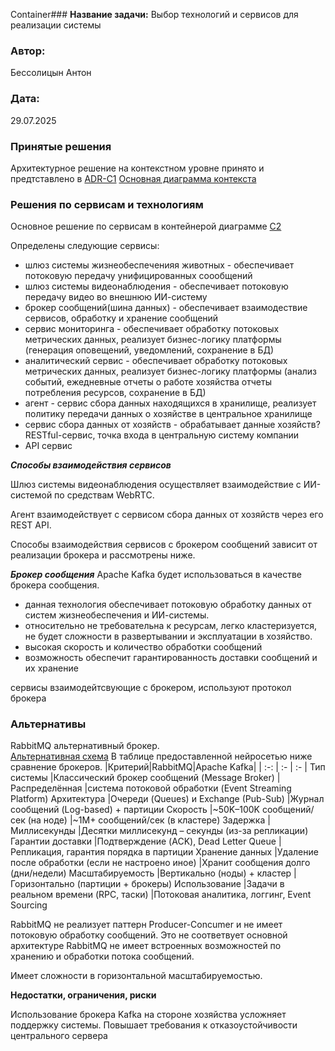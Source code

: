 Container### <a name="_b7urdng99y53"></a>**Название задачи:** 
Выбор технологий и сервисов для реализации системы 
### <a name="_hjk0fkfyohdk"></a>**Автор:**
Бессолицын Антон
### <a name="_uanumrh8zrui"></a>**Дата:**
29.07.2025
### <a name="_3bfxc9a45514"></a>**Принятые решения**
Архитектурное решение на контекстном уровне принято и предтставлено в [ADR-C1](../TASK1/ADR-С1.md)
[Основная диаграмма контекста](../TASK1/agrotech_v1_С1.puml) 

### <a name="_qmphm5d6rvi3"></a>**Решения по сервисам и технологиям**
Основное решение по сервисам в контейнерой диаграмме [C2](agrotech_v1_С2.puml)

Определены следующие сервисы:
- шлюз системы жизнеобеспеченияя животных - обеспечивает потоковую передачу унифицированных соообщений
- шлюз системы видеонаблюдения - обеспечивает потоковую передачу видео во внешнюю ИИ-систему 
- брокер сообщений(шина данных) - обеспечивает взаимодествие сервисов, обработку и хранение сообщений
- сервис мониторинга - обеспечивает обработку потоковых метрических данных, реализует бизнес-логику платформы   (генерация оповещений, уведомлений, сохранение в БД) 
- аналитический сервис - обеспечивает обработку потоковых метрических данных, реализует бизнес-логику платформы  (анализ событий, ежедневные отчеты о работе хозяйства отчеты потребления ресурсов, сохранение в БД)
- агент - сервис сбора данных находящихся в хранилище, реализует политику передачи данных о хозяйстве в центральное хранилище
- сервис сбора данных от хозяйств  - обрабатывает данные хозяйств? RESTful-сервис, точка входа в центральную систему компании 
- API сервис 

***Способы взаимодействия сервисов***

Шлюз системы видеонаблюдения осуществляет взаимодействие с ИИ-системой по средствам WebRTC.

Агент взаимодействует с сервисом сбора данных от хозяйств через его REST API.


Способы взаимодействия сервисов с брокером сообщений зависит от реализации брокера и рассмотрены ниже.


***Брокер сообщения***
Apache Kafka будет использоваться в качестве брокера сообщения.
- данная технология обеспечивает потоковую обработку данных от систем жизнеобеспечения и ИИ-сиcтемы. 
- относительно не требовательна к ресурсам, легко кластеризуется, не будет сложности в развертывании и эксплуатации в хозяйство.
- высокая скорость и количество обработки сообщений  
- возможность обеспечит гарантированность доставки сообщений и их хранение 

сервисы взаимодейтсвующие с брокером, используют протокол брокера


### <a name="_bjrr7veeh80c"></a>**Альтернативы**

RabbitMQ альтернативный брокер.  
[Альтернативная схема](agrotech_v2_С2.puml)
В таблице предоставленной нейросетью ниже сравнение брокеров.
|Критерий|RabbitMQ|Apache Kafka|
| :-: | :- | :- |
Тип системы	|Классический брокер сообщений (Message Broker)	|Распределённая |система потоковой обработки (Event Streaming Platform)
Архитектура	|Очереди (Queues) и Exchange (Pub-Sub)	|Журнал сообщений (Log-based) + партиции
Скорость	|~50K–100K сообщений/сек (на ноде)	|~1M+ сообщений/сек (в кластере)
Задержка	|Миллисекунды	|Десятки миллисекунд – секунды (из-за репликации)
Гарантии доставки	|Подтверждение (ACK), Dead Letter Queue	|Репликация, гарантия порядка в партиции
Хранение данных	|Удаление после обработки (если не настроено иное)	|Хранит сообщения долго (дни/недели)
Масштабируемость	|Вертикально (ноды) + кластер	|Горизонтально (партиции + брокеры)
Использование	|Задачи в реальном времени (RPC, таски)	|Потоковая аналитика, логгинг, Event Sourcing

RabbitMQ не реализует паттерн Producer-Concumer и не имеет потоковую обработку сообщений. Это не соответвует основной архитектуре
RabbitMQ не имеет встроенных возможностей по хранению и обработки потока сообщений.

Имеет сложности в горизонтальной масштабируемостью. 


**Недостатки, ограничения, риски**

Использование брокера Kafka на стороне хозяйства усложняет поддержку системы. Повышает требования к отказоустойчивости центрального сервера

